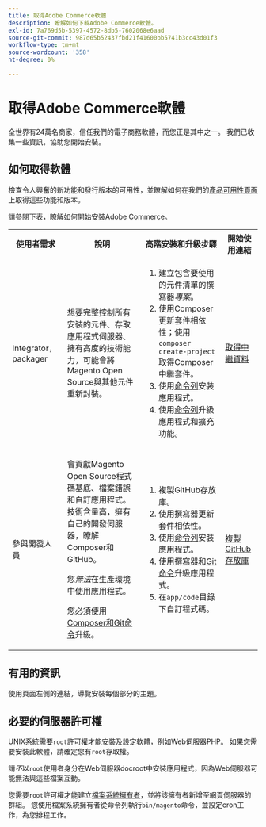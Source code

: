 ```yaml
---
title: 取得Adobe Commerce軟體
description: 瞭解如何下載Adobe Commerce軟體。
exl-id: 7a769d5b-5397-4572-8db5-7602068e6aad
source-git-commit: 987d65b52437fbd21f41600bb5741b3cc43d01f3
workflow-type: tm+mt
source-wordcount: '358'
ht-degree: 0%

---
```


# 取得Adobe Commerce軟體

全世界有24萬名商家，信任我們的電子商務軟體，而您正是其中之一。 我們已收集一些資訊，協助您開始安裝。

## 如何取得軟體

檢查令人興奮的新功能和發行版本的可用性，並瞭解如何在我們的[產品可用性頁面](https://experienceleague.adobe.com/zh-hant/docs/commerce-operations/release/product-availability)上取得這些功能和版本。

請參閱下表，瞭解如何開始安裝Adobe Commerce。

<table>
    <tbody>
        <tr>
            <th>使用者需求</th>
            <th>說明</th>
            <th>高階安裝和升級步驟</th>
            <th>開始使用連結</th>
        </tr>
    <tr>
        <td><p>Integrator， packager</p></td>
        <td><p>想要完整控制所有安裝的元件、存取應用程式伺服器、擁有高度的技術能力，可能會將Magento Open Source與其他元件重新封裝。</p>
        </td>
        <td><ol><li>建立包含要使用的元件清單的撰寫器<em>專案</em>。</li>
            <li>使用Composer更新套件相依性；使用<code>composer create-project</code>取得Composer中繼套件。</li>
            <li>使用<a href="../advanced.md">命令列</a>安裝應用程式。</li>
        <li>使用<a href="../../upgrade/implementation/perform-upgrade.md">命令列</a>升級應用程式和擴充功能。</li></ol></td>
        <td><p><a href="../composer.md">取得中繼資料</a></p></td>
    </tr>
    <tr>
        <td><p>參與開發人員</p></td>
        <td><p>會貢獻Magento Open Source程式碼基底、檔案錯誤和自訂應用程式。 技術含量高，擁有自己的開發伺服器，瞭解Composer和GitHub。</p>
            <p>您<em>無法</em>在生產環境中使用應用程式。</p>
      <p>您必須使用<a href="../../upgrade/developer/git-installs.md">Composer和Git命令</a>升級。</p></td>
        <td><ol><li>複製GitHub存放庫。</li>
            <li>使用撰寫器更新套件相依性。</li>
            <li>使用<a href="../advanced.md">命令列</a>安裝應用程式。</li>
            <li>使用<a href="../../upgrade/developer/git-installs.md">撰寫器和Git命令</a>升級應用程式。</li>
            <li>在<code>app/code</code>目錄下自訂程式碼。</li></ol></td>
        <td><p><a href="https://developer.adobe.com/commerce/contributor/guides/install/clone-repository/">複製GitHub存放庫</a></p></td>
    </tr>
    </tbody>
</table>

## 有用的資訊

使用頁面左側的連結，導覽安裝每個部分的主題。

## 必要的伺服器許可權

UNIX系統需要`root`許可權才能安裝及設定軟體，例如Web伺服器PHP。 如果您需要安裝此軟體，請確定您有`root`存取權。

請&#x200B;*不*&#x200B;以`root`使用者身分在Web伺服器docroot中安裝應用程式，因為Web伺服器可能無法與這些檔案互動。

您需要`root`許可權才能建立[檔案系統擁有者](file-system/overview.md)，並將該擁有者新增至網頁伺服器的群組。 您使用檔案系統擁有者從命令列執行`bin/magento`命令，並設定cron工作，為您排程工作。
